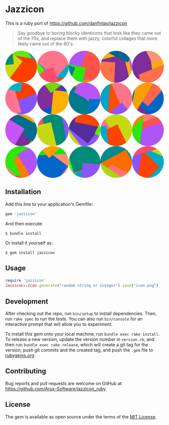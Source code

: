 # Jazzicon

This is a ruby port of https://github.com/danfinlay/jazzicon

> Say goodbye to boring blocky identicons that look like they came out of the 70s, and replace them with jazzy, colorful collages that more likely came out of the 80's.

![Example](https://github.com/Arux-Software/jazzicon_ruby/blob/main/examples.png?raw=true)

## Installation

Add this line to your application's Gemfile:

```ruby
gem 'jazzicon'
```

And then execute:

    $ bundle install

Or install it yourself as:

    $ gem install jazzicon

## Usage

```ruby
require 'jazzicon'
Jazzicon::Icon.generate("random string or integer").save("icon.png")
```

## Development

After checking out the repo, run `bin/setup` to install dependencies. Then, run `rake spec` to run the tests. You can also run `bin/console` for an interactive prompt that will allow you to experiment.

To install this gem onto your local machine, run `bundle exec rake install`. To release a new version, update the version number in `version.rb`, and then run `bundle exec rake release`, which will create a git tag for the version, push git commits and the created tag, and push the `.gem` file to [rubygems.org](https://rubygems.org).

## Contributing

Bug reports and pull requests are welcome on GitHub at https://github.com/Arux-Software/jazzicon_ruby.

## License

The gem is available as open source under the terms of the [MIT License](https://opensource.org/licenses/MIT).

